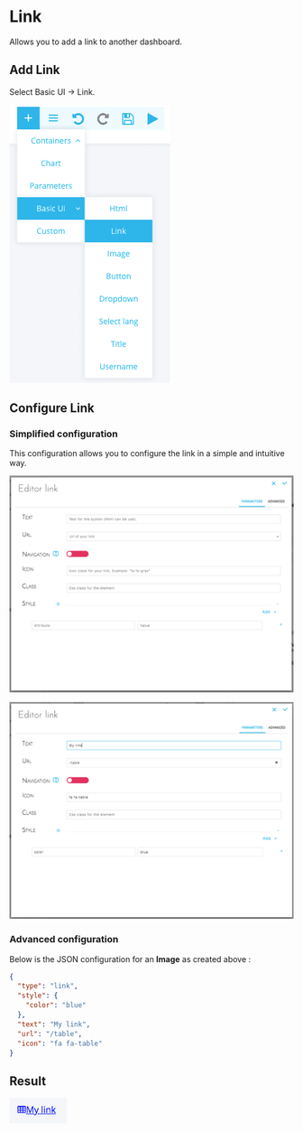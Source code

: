 # Link

Allows you to add a link to another dashboard.

## Add Link
Select Basic UI -> Link.

![Exemple Panel](picts/link-selection.png)

## Configure Link
### Simplified configuration

This configuration allows you to configure the link in a simple and intuitive way.

![Exemple Panel](picts/link-config-example.png)

![Exemple Panel](picts/link-config-simple.png)

### Advanced configuration

Below is the JSON configuration for an **Image** as created above :

```json
{
  "type": "link",
  "style": {
    "color": "blue"
  },
  "text": "My link",
  "url": "/table",
  "icon": "fa fa-table"
}
```

## Result

![Exemple Panel](picts/link.png)